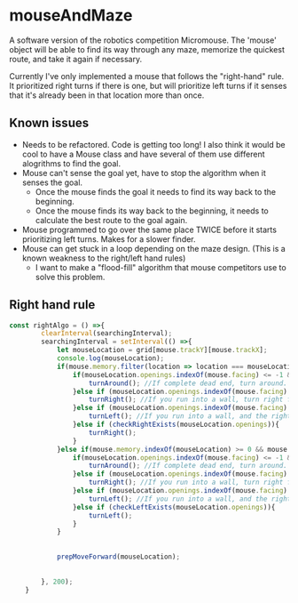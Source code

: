 # mouseAndMaze
A software version of the robotics competition Micromouse. The 'mouse' object will be able to find its way through any maze, memorize the quickest route, and take it again if necessary.

Currently I've only implemented a mouse that follows the "right-hand" rule. It prioritized right turns if there is one, but will prioritize left turns if it senses that it's already been in that location more than once. 

## Known issues
* Needs to be refactored. Code is getting too long! I also think it would be cool to have a Mouse class and have several of them use different alogrithms to find the goal.
* Mouse can't sense the goal yet, have to stop the algorithm when it senses the goal.
    * Once the mouse finds the goal it needs to find its way back to the beginning.
    * Once the mouse finds its way back to the beginning, it needs to calculate the best route to the goal again.
* Mouse programmed to go over the same place TWICE before it starts prioritizing left turns. Makes for a slower finder.
* Mouse can get stuck in a loop depending on the maze design. (This is a known weakness to the right/left hand rules)
    *  I want to make a "flood-fill" algorithm that mouse competitors use to solve this problem.


## Right hand rule
```javascript
const rightAlgo = () =>{
        clearInterval(searchingInterval);
        searchingInterval = setInterval(() =>{
            let mouseLocation = grid[mouse.trackY][mouse.trackX];
            console.log(mouseLocation);
            if(mouse.memory.filter(location => location === mouseLocation).length <= 1){ //If this isn't the second time at the location, prioritize right turns.
                if(mouseLocation.openings.indexOf(mouse.facing) <= -1 && !checkLeftExists(mouseLocation.openings) && !checkRightExists(mouseLocation.openings)){
                    turnAround(); //If complete dead end, turn around.
                }else if (mouseLocation.openings.indexOf(mouse.facing) <= -1 && checkRightExists(mouseLocation.openings)){
                    turnRight(); //If you run into a wall, turn right first.
                }else if (mouseLocation.openings.indexOf(mouse.facing) <= -1 && checkLeftExists(mouseLocation.openings) && !checkRightExists(mouseLocation.openings)){
                    turnLeft(); //If you run into a wall, and the right turn doesn't exist, turn left. 
                }else if (checkRightExists(mouseLocation.openings)){
                    turnRight();
                }
            }else if(mouse.memory.indexOf(mouseLocation) >= 0 && mouse.memory.filter(location => location === mouseLocation).length > 1){ //If this is the second time, prioritize left turns. 
                if(mouseLocation.openings.indexOf(mouse.facing) <= -1 && !checkLeftExists(mouseLocation.openings) && !checkRightExists(mouseLocation.openings)){
                    turnAround(); //If complete dead end, turn around.
                }else if (mouseLocation.openings.indexOf(mouse.facing) <= -1 && checkRightExists(mouseLocation.openings)){
                    turnRight(); //If you run into a wall, turn right first.
                }else if (mouseLocation.openings.indexOf(mouse.facing) <= -1 && checkLeftExists(mouseLocation.openings) && !checkRightExists(mouseLocation.openings)){
                    turnLeft(); //If you run into a wall, and the right turn doesn't exist, turn left. 
                }else if (checkLeftExists(mouseLocation.openings)){
                    turnLeft();
                }
            }
            
            
            prepMoveForward(mouseLocation); 
            
            
        }, 200);
    }
```